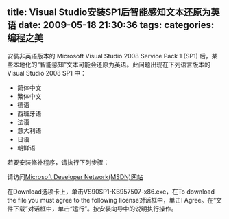 title: Visual Studio安装SP1后智能感知文本还原为英语
date: 2009-05-18 21:30:36
tags:
categories: 编程之美
---

安装非英语版本的 Microsoft Visual Studio 2008 Service Pack 1 (SP1) 后，某些本地化的“智能感知”文本可能会还原为英语。此问题出现在下列语言版本的 Visual Studio 2008 SP1 中：

* 简体中文
* 繁体中文
* 德语
* 西班牙语
* 法语
* 意大利语
* 日语
* 朝鲜语

若要安装修补程序，请执行下列步骤：

请访问[Microsoft Developer Network(MSDN)网站](http://code.msdn.microsoft.com/KB957507/Wiki/View.aspx?title=Simplified%20Chinese&referringTitle=Home)

在Download选项卡上，单击VS90SP1-KB957507-x86.exe，在To download the file you must agree to the following license对话框中，单击I Agree。在“文件下载”对话框中，单击“运行”。按安装向导中的说明执行操作。
